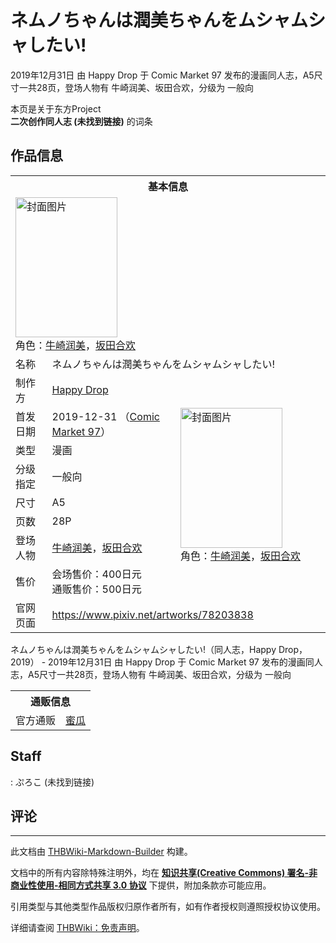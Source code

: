 # ネムノちゃんは潤美ちゃんをムシャムシャしたい!

<!-- source html: G:\repos\THBWiki-Markdown-Builder\THBWikiMarkdown\Temp\main\2\25\ns0%3A%E3%83%8D%E3%83%A0%E3%83%8E%E3%81%A1%E3%82%83%E3%82%93%E3%81%AF%E6%BD%A4%E7%BE%8E%E3%81%A1%E3%82%83%E3%82%93%E3%82%92%E3%83%A0%E3%82%B7%E3%83%A3%E3%83%A0%E3%82%B7%E3%83%A3%E3%81%97%E3%81%9F%E3%81%84%21.html -->

2019年12月31日 由 Happy Drop 于 Comic Market 97 发布的漫画同人志，A5尺寸一共28页，登场人物有 牛崎润美、坂田合欢，分级为 一般向

本页是关于东方Project  
 **二次创作同人志 (未找到链接)** 的词条
## 作品信息

<table><tbody><tr><th colspan="3">基本信息</th></tr><tr><td class="cover-artwork-mobile" colspan="2"><a href="./文件-ネムノちゃんは潤美ちゃんをムシャムシャしたい!封面.jpg.md" class="image" title="封面图片"><img alt="封面图片" src="https://upload.thwiki.cc/thumb/1/13/%E3%83%8D%E3%83%A0%E3%83%8E%E3%81%A1%E3%82%83%E3%82%93%E3%81%AF%E6%BD%A4%E7%BE%8E%E3%81%A1%E3%82%83%E3%82%93%E3%82%92%E3%83%A0%E3%82%B7%E3%83%A3%E3%83%A0%E3%82%B7%E3%83%A3%E3%81%97%E3%81%9F%E3%81%84%21%E5%B0%81%E9%9D%A2.jpg/163px-%E3%83%8D%E3%83%A0%E3%83%8E%E3%81%A1%E3%82%83%E3%82%93%E3%81%AF%E6%BD%A4%E7%BE%8E%E3%81%A1%E3%82%83%E3%82%93%E3%82%92%E3%83%A0%E3%82%B7%E3%83%A3%E3%83%A0%E3%82%B7%E3%83%A3%E3%81%97%E3%81%9F%E3%81%84%21%E5%B0%81%E9%9D%A2.jpg" decoding="async" loading="lazy" width="163" height="224" srcset="https://upload.thwiki.cc/thumb/1/13/%E3%83%8D%E3%83%A0%E3%83%8E%E3%81%A1%E3%82%83%E3%82%93%E3%81%AF%E6%BD%A4%E7%BE%8E%E3%81%A1%E3%82%83%E3%82%93%E3%82%92%E3%83%A0%E3%82%B7%E3%83%A3%E3%83%A0%E3%82%B7%E3%83%A3%E3%81%97%E3%81%9F%E3%81%84%21%E5%B0%81%E9%9D%A2.jpg/244px-%E3%83%8D%E3%83%A0%E3%83%8E%E3%81%A1%E3%82%83%E3%82%93%E3%81%AF%E6%BD%A4%E7%BE%8E%E3%81%A1%E3%82%83%E3%82%93%E3%82%92%E3%83%A0%E3%82%B7%E3%83%A3%E3%83%A0%E3%82%B7%E3%83%A3%E3%81%97%E3%81%9F%E3%81%84%21%E5%B0%81%E9%9D%A2.jpg 1.5x, https://upload.thwiki.cc/thumb/1/13/%E3%83%8D%E3%83%A0%E3%83%8E%E3%81%A1%E3%82%83%E3%82%93%E3%81%AF%E6%BD%A4%E7%BE%8E%E3%81%A1%E3%82%83%E3%82%93%E3%82%92%E3%83%A0%E3%82%B7%E3%83%A3%E3%83%A0%E3%82%B7%E3%83%A3%E3%81%97%E3%81%9F%E3%81%84%21%E5%B0%81%E9%9D%A2.jpg/326px-%E3%83%8D%E3%83%A0%E3%83%8E%E3%81%A1%E3%82%83%E3%82%93%E3%81%AF%E6%BD%A4%E7%BE%8E%E3%81%A1%E3%82%83%E3%82%93%E3%82%92%E3%83%A0%E3%82%B7%E3%83%A3%E3%83%A0%E3%82%B7%E3%83%A3%E3%81%97%E3%81%9F%E3%81%84%21%E5%B0%81%E9%9D%A2.jpg 2x" data-file-width="2113" data-file-height="2905"></a><div class="cover-char">角色：<a href="./牛崎润美.md" title="牛崎润美">牛崎润美</a>，<a href="./坂田合欢.md" title="坂田合欢">坂田合欢</a></div></td>
</tr><tr><td class="label">名称</td><td colspan="2"> ネムノちゃんは潤美ちゃんをムシャムシャしたい! </td></tr><tr><td class="label">制作方</td><td><a href="./Happy_Drop.md" title="Happy Drop">Happy Drop</a></td><td class="cover-artwork" rowspan="8" style="min-width:224px;"><a href="./文件-ネムノちゃんは潤美ちゃんをムシャムシャしたい!封面.jpg.md" class="image" title="封面图片"><img alt="封面图片" src="https://upload.thwiki.cc/thumb/1/13/%E3%83%8D%E3%83%A0%E3%83%8E%E3%81%A1%E3%82%83%E3%82%93%E3%81%AF%E6%BD%A4%E7%BE%8E%E3%81%A1%E3%82%83%E3%82%93%E3%82%92%E3%83%A0%E3%82%B7%E3%83%A3%E3%83%A0%E3%82%B7%E3%83%A3%E3%81%97%E3%81%9F%E3%81%84%21%E5%B0%81%E9%9D%A2.jpg/163px-%E3%83%8D%E3%83%A0%E3%83%8E%E3%81%A1%E3%82%83%E3%82%93%E3%81%AF%E6%BD%A4%E7%BE%8E%E3%81%A1%E3%82%83%E3%82%93%E3%82%92%E3%83%A0%E3%82%B7%E3%83%A3%E3%83%A0%E3%82%B7%E3%83%A3%E3%81%97%E3%81%9F%E3%81%84%21%E5%B0%81%E9%9D%A2.jpg" decoding="async" loading="lazy" width="163" height="224" srcset="https://upload.thwiki.cc/thumb/1/13/%E3%83%8D%E3%83%A0%E3%83%8E%E3%81%A1%E3%82%83%E3%82%93%E3%81%AF%E6%BD%A4%E7%BE%8E%E3%81%A1%E3%82%83%E3%82%93%E3%82%92%E3%83%A0%E3%82%B7%E3%83%A3%E3%83%A0%E3%82%B7%E3%83%A3%E3%81%97%E3%81%9F%E3%81%84%21%E5%B0%81%E9%9D%A2.jpg/244px-%E3%83%8D%E3%83%A0%E3%83%8E%E3%81%A1%E3%82%83%E3%82%93%E3%81%AF%E6%BD%A4%E7%BE%8E%E3%81%A1%E3%82%83%E3%82%93%E3%82%92%E3%83%A0%E3%82%B7%E3%83%A3%E3%83%A0%E3%82%B7%E3%83%A3%E3%81%97%E3%81%9F%E3%81%84%21%E5%B0%81%E9%9D%A2.jpg 1.5x, https://upload.thwiki.cc/thumb/1/13/%E3%83%8D%E3%83%A0%E3%83%8E%E3%81%A1%E3%82%83%E3%82%93%E3%81%AF%E6%BD%A4%E7%BE%8E%E3%81%A1%E3%82%83%E3%82%93%E3%82%92%E3%83%A0%E3%82%B7%E3%83%A3%E3%83%A0%E3%82%B7%E3%83%A3%E3%81%97%E3%81%9F%E3%81%84%21%E5%B0%81%E9%9D%A2.jpg/326px-%E3%83%8D%E3%83%A0%E3%83%8E%E3%81%A1%E3%82%83%E3%82%93%E3%81%AF%E6%BD%A4%E7%BE%8E%E3%81%A1%E3%82%83%E3%82%93%E3%82%92%E3%83%A0%E3%82%B7%E3%83%A3%E3%83%A0%E3%82%B7%E3%83%A3%E3%81%97%E3%81%9F%E3%81%84%21%E5%B0%81%E9%9D%A2.jpg 2x" data-file-width="2113" data-file-height="2905"></a><div class="cover-char">角色：<a href="./牛崎润美.md" title="牛崎润美">牛崎润美</a>，<a href="./坂田合欢.md" title="坂田合欢">坂田合欢</a></div></td>
</tr><tr><td class="label">首发日期</td><td>2019-12-31&#160;（<a href="/展会作品列表?e=Comic+Market%2397">Comic Market 97</a>）</td></tr><tr><td class="label">类型</td><td>漫画</td></tr><tr><td class="label">分级指定</td><td>一般向</td></tr><tr><td class="label">尺寸</td><td>A5</td></tr><tr><td class="label">页数</td><td>28P</td></tr><tr><td class="label">登场人物</td><td><a href="./牛崎润美.md" title="牛崎润美">牛崎润美</a>，<a href="./坂田合欢.md" title="坂田合欢">坂田合欢</a></td></tr><tr><td class="label">售价</td><td>会场售价：400日元<br>通贩售价：500日元</td></tr>
<tr><td class="label">官网页面</td><td colspan="2"><a rel="nofollow" class="external free" href="https://www.pixiv.net/artworks/78203838">https://www.pixiv.net/artworks/78203838</a></td></tr></tbody></table>

ネムノちゃんは潤美ちゃんをムシャムシャしたい!（同人志，Happy Drop，2019） - 2019年12月31日 由 Happy Drop 于 Comic Market 97 发布的漫画同人志，A5尺寸一共28页，登场人物有 牛崎润美、坂田合欢，分级为 一般向

<table><tbody><tr><th colspan="3">通贩信息</th></tr><tr><td class="label">官方通贩</td><td colspan="2"><a rel="nofollow" class="external text" href="https://www.melonbooks.co.jp/detail/detail.php?product_id=589549">蜜瓜</a></td></tr></tbody></table>


## Staff
: ぷろこ (未找到链接)

## 评论




---

此文档由 [THBWiki-Markdown-Builder](https://github.com/Delsin-Yu/THBWiki-Markdown-Builder) 构建。

文档中的所有内容除特殊注明外，均在 [**知识共享(Creative Commons) 署名-非商业性使用-相同方式共享 3.0 协议**](https://creativecommons.org/licenses/by-sa/3.0/deed.zh-hans) 下提供，附加条款亦可能应用。

引用类型与其他类型作品版权归原作者所有，如有作者授权则遵照授权协议使用。

详细请查阅 [THBWiki：免责声明](https://thbwiki.cc/THBWiki:%E5%85%8D%E8%B4%A3%E5%A3%B0%E6%98%8E)。

